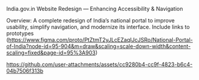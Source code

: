 India.gov.in Website Redesign — Enhancing Accessibility & Navigation

Overview:
A complete redesign of India’s national portal to improve usability, simplify navigation, and modernize its interface.
Include links to prototypes (https://www.figma.com/proto/PtZtmT2yJLcEZaqIJcJSRo/National-Portal-of-India?node-id=95-904&m=draw&scaling=scale-down-width&content-scaling=fixed&page-id=95%3A903)

https://github.com/user-attachments/assets/cc9280b4-cc9f-4823-b6c4-04b7506f313b

